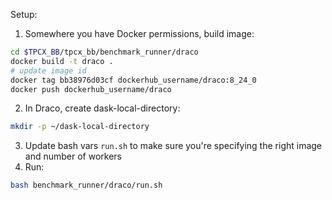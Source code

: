 Setup:
1. Somewhere you have Docker permissions, build image:
```bash
cd $TPCX_BB/tpcx_bb/benchmark_runner/draco
docker build -t draco .
# update image id
docker tag bb38976d03cf dockerhub_username/draco:8_24_0
docker push dockerhub_username/draco
```

2. In Draco, create dask-local-directory:
```bash
mkdir -p ~/dask-local-directory
```

3. Update bash vars `run.sh` to make sure you're specifying the right image and number of workers
4. Run:
```bash
bash benchmark_runner/draco/run.sh
```
